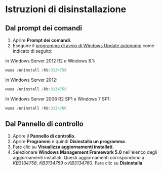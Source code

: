 # Istruzioni di disinstallazione

## Dal prompt dei comandi
1.  Aprire **Prompt dei comandi**.
2.  Eseguire il [programma di avvio di Windows Update autonomo](https://support.microsoft.com/en-us/kb/934307) come indicato di seguito:

In Windows Server 2012 R2 e Windows 8.1:
```powershell
wusa /uninstall /kb:3134758
```
In Windows Server 2012:
```powershell
wusa /uninstall /kb:3134759
```
In Windows Server 2008 R2 SP1 e Windows 7 SP1:
```powershell
wusa /uninstall /kb:3134760
```

## Dal Pannello di controllo
1.  Aprire il **Pannello di controllo**.
2.  Aprire **Programmi** e quindi **Disinstalla un programma**.
3.  Fare clic su **Visualizza aggiornamenti installati**.
4.  Selezionare **Windows Management Framework 5.0** nell'elenco degli aggiornamenti installati. Questi aggiornamenti corrispondono a *KB3134758*, *KB3134759* o *KB3134760*. Fare clic su **Disinstalla**.


<!--HONumber=Aug16_HO3-->


